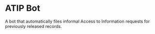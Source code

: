 # ATIP Bot

A bot that automatically files informal Access to Information requests for previously released records.





